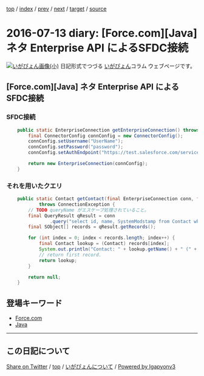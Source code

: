[top](../index.html) 
 / [index](index.html) 
 / [prev](ig160704.html) 
 / [next](ig160715.html) 
 / [target](https://igapyon.github.io/diary/2016/ig160713.html) 
 / [source](https://github.com/igapyon/diary/blob/gh-pages/2016/ig160713.src.md) 

2016-07-13 diary: [Force.com][Java] ネタ Enterprise API によるSFDC接続
=====================================================================================================
[![いがぴょん画像(小)](https://igapyon.github.io/diary/images/iga200306s.jpg "いがぴょん")](https://igapyon.github.io/diary/memo/memoigapyon.html) 日記形式でつづる [いがぴょん](https://igapyon.github.io/diary/memo/memoigapyon.html)コラム ウェブページです。

## [Force.com][Java] ネタ Enterprise API によるSFDC接続


### SFDC接続


```java
    public static EnterpriseConnection getEnterpriseConnection() throws ConnectionException {
        final ConnectorConfig connConfig = new ConnectorConfig();
        connConfig.setUsername("UserName");
        connConfig.setPassword("password");
        connConfig.setAuthEndpoint("https://test.salesforce.com/services/Soap/c/37.0");

        return new EnterpriseConnection(connConfig);
    }
```



### それを用いたクエリ


```java
    public static Contact getContact(final EnterpriseConnection conn, final String queryName)
            throws ConnectionException {
        // TODO queryName がエスケープ処理されていること。
        final QueryResult qResult = conn
                .query("select id, name, SystemModstamp from Contact where name like '%" + queryName + "%'");
        final SObject[] records = qResult.getRecords();

        for (int index = 0; index < records.length; index++) {
            final Contact lookup = (Contact) records[index];
            System.out.println("Contact: " + lookup.getName() + " (" + lookup.getId() + ")");
            // return first record.
            return lookup;
        }

        return null;
    }
```

## 登場キーワード

* [Force.com](../keyword/force.com.html)
* [Java](../keyword/java.html)

----------------------------------------------------------------------------------------------------

## この日記について

[Share on Twitter](https://twitter.com/intent/tweet?hashtags=igapyon%2Cdiary%2C%E3%81%84%E3%81%8C%E3%81%B4%E3%82%87%E3%82%93%2CForce.com%2CJava&text=%5BForce.com%5D%5BJava%5D+%E3%83%8D%E3%82%BF+Enterprise+API+%E3%81%AB%E3%82%88%E3%82%8BSFDC%E6%8E%A5%E7%B6%9A&url=https%3A%2F%2Figapyon.github.io%2Fdiary%2F2016%2Fig160713.html) / [top](../index.html) / [いがぴょんについて](https://igapyon.github.io/diary/memo/memoigapyon.html) / [Powered by Igapyonv3](https://github.com/igapyon/igapyonv3)
